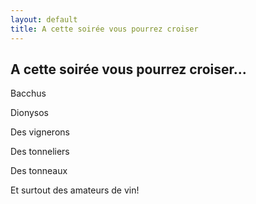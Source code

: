 ```yaml
---
layout: default
title: A cette soirée vous pourrez croiser
---
```


## A cette soirée vous pourrez croiser...

Bacchus

Dionysos

Des vignerons

Des tonneliers

Des tonneaux

Et surtout des amateurs de vin!
